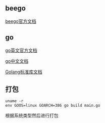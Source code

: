 ## beego
[beego官方文档](https://beego.me/docs/intro/)

## go
[go英文官方文档](https://golang.org/doc/)

[go中文文档](http://docscn.studygolang.com/doc/)

[Golang标准库文档](https://studygolang.com/pkgdoc)

## 打包
```
uname -r
env GOOS=linux GOARCH=386 go build main.go
```
根据系统类型然后进行打包

